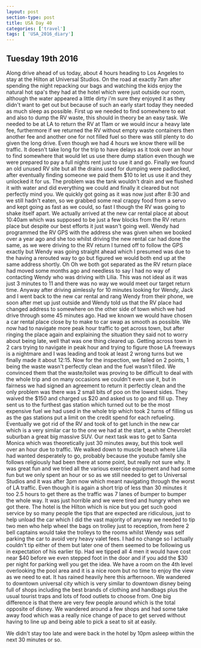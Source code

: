 ```yaml
---
layout: post
section-type: post
title: USA Day 40
categories: ['travel']
tags: [ 'USA_2016_diary']
---
```

## Tuesday 19th 2016  

Along drive ahead of us today, about 4 hours heading to Los Angeles to stay at the Hilton at Universal Studios. On the road at exactly 7am after spending the night repacking our bags and watching the kids enjoy the natural hot spa's they had at the hotel which were just outside our room, although the water appeared a little dirty i'm sure they enjoyed it as they didn't want to get out but because of such an early start today they needed as much sleep as possible. First up we needed to find somewhere to eat and also to dump the RV waste, this should in theory be an easy task. We needed to be at LA to return the RV at 11am or we would incur a heavy late fee, furthermore if we returned the RV without empty waste containers then another fee and another one for not filled fuel so there was still plenty to do given the long drive. Even though we had 4 hours we know there will be traffic.
It doesn't take long for the trip to have delays as it took over an hour to find somewhere that would let us use there dump station even though we were prepared to pay a full nights rent just to use it and go. Finally we found an old unused RV site but all the drains used for dumping were padlocked, after eventually finding someone we paid them $10 to let us use it and they unlocked it for us. The problem was the tank wouldn't drain and we flushed it with water and did everything we could and finally it cleared but not perfectly mind you. We quickly got going as it was now just after 8:30 and we still hadn't eaten, so we grabbed some real crappy food from a servo and kept going as fast as we could, so fast I though the RV was going to shake itself apart.
We actually arrived at the new car rental place at about 10:40am which was supposed to be just a few blocks from the RV return place but despite our best efforts it just wasn't going well. Wendy had programmed the RV GPS with the address she was given when we booked over a year ago and she too whilst driving the new rental car had done the same, as we were driving to the RV return I turned off to follow the GPS exactly but Wendy was going straight ahead which I presumed was due to the having a rerouted way to go but figured we would both end up at the same address shortly.
Oh Oh we both got separated as the RV return place had moved some months ago and needless to say I had no way of contacting Wendy who was driving with Lilia. This was not ideal as it was just 3 minutes to 11 and there was no way we would meet our target return time. Anyway after driving aimlessly for 10 minutes looking for Wendy, Jack and I went back to the new car rental and rang Wendy from their phone, we soon after met up just outside and Wendy told us that the RV place had changed address to somewhere on the other side of town which we had drive through some 45 minutes ago. Had we known we would have chosen a car rental place close by to make to car swap as smooth as possible. We now had to navigate more peak hour traffic to get across town, but after ringing the place again and explaining the situation they said not to worry about being late, well that was one thing cleared up.
Getting across town in 2 cars trying to navigate in peak hour and trying to figure those LA freeways is a nightmare and I was leading and took at least 2 wrong turns but we finally made it about 12:15.
Now for the inspection, we failed on 2 points, 1 being the waste wasn't perfectly clean and the fuel wasn't filled. We convinced them that the waste/toilet was proving to be difficult to deal with the whole trip and on many occasions we couldn't even use it, but in fairness we had signed an agreement to return it perfectly clean and the only problem was there was 2 small bits of poo on the lowest sides. They waived the $150 and charged us $20 and asked us to go and fill up. They sent us to the furthest gas station which turned out to be the most expensive fuel we had used in the whole trip which took 2 turns of filling us as the gas stations put a limit on the credit spend for each refueling.
Eventually we got rid of the RV and took of to get lunch in the new car which is a very similar car to the one we had at the start, a white Chevrolet suburban a great big massive SUV.
Our next task was to get to Santa Monica which was theoretically just 30 minutes away, but this took well over an hour due to traffic. We walked down to muscle beach where Lilia had wanted desperately to go, probably because the youtube family she follows religiously had been there at some point, but really not sure why.
It was great fun and we tried all the various exercise equipment and had some fun but we only spent an hour or so as we still needed to get to Universal Studios and it was after 3pm now which meant navigating through the worst of LA traffic. Even though it is again a short trip of less than 30 minutes it too 2.5 hours to get there as the traffic was 7 lanes of bumper to bumper the whole way. It was just horrible and we were tired and hungry when we got there. The hotel is the Hilton which is nice but you get such good service by so many people the tips that are expected are ridiculous, just to help unload the car which I did the vast majority of anyway we needed to tip two men who help wheel the bags on trolley just to reception, from here 2 bell captains would take the trolleys to the rooms whilst Wendy was self parking the car to avoid very heavy valet fees. I had no change so I actually couldn't tip either of them but later one of them seemed to be following us in expectation of his earlier tip. Had we tipped all 4 men it would have cost near $40 before we even stepped foot in the door and if you add the $30 per night for parking well you get the idea.
We have a room on the 4th level overlooking the pool area and it is a nice room but no time to enjoy the view as we need to eat. It has rained heavily here this arfternoon.
We wandered to downtown universal city which is very similar to downtown disney being full of shops including the best brands of clothing and handbags plus the usual tourist traps and lots of food outlets to choose from. One big difference is that there are very few people around which is the total opposite of disney. We wandered around a few shops and had some take away food which was a really nice change of pace to get served without having to line up and being able to pick a seat to sit at easily.

We didn't stay too late and were back in the hotel by 10pm asleep within the next 30 minutes or so.
